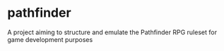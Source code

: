 # pathfinder
A project aiming to structure and emulate the Pathfinder RPG ruleset for game development purposes
